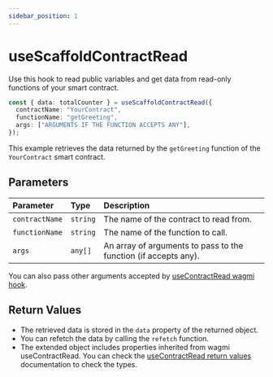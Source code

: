 ```yaml
---
sidebar_position: 1
---
```


# useScaffoldContractRead

Use this hook to read public variables and get data from read-only functions of your smart contract.

```ts
const { data: totalCounter } = useScaffoldContractRead({
  contractName: "YourContract",
  functionName: "getGreeting",
  args: ["ARGUMENTS IF THE FUNCTION ACCEPTS ANY"],
});
```

This example retrieves the data returned by the `getGreeting` function of the `YourContract` smart contract.

## Parameters

| Parameter      | Type     | Description                                                     |
| :------------- | :------- | :-------------------------------------------------------------- |
| `contractName` | `string` | The name of the contract to read from.                          |
| `functionName` | `string` | The name of the function to call.                               |
| `args`         | `any[]`  | An array of arguments to pass to the function (if accepts any). |

You can also pass other arguments accepted by [useContractRead wagmi hook](https://wagmi.sh/react/hooks/useContractRead#configuration).

## Return Values

- The retrieved data is stored in the `data` property of the returned object.
- You can refetch the data by calling the `refetch` function.
- The extended object includes properties inherited from wagmi useContractRead. You can check the [useContractRead return values](https://wagmi.sh/react/hooks/useContractRead#return-value) documentation to check the types.
